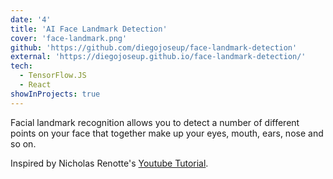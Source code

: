 ```yaml
---
date: '4'
title: 'AI Face Landmark Detection'
cover: 'face-landmark.png'
github: 'https://github.com/diegojoseup/face-landmark-detection'
external: 'https://diegojoseup.github.io/face-landmark-detection/'
tech:
  - TensorFlow.JS
  - React
showInProjects: true
---
```


Facial landmark recognition allows you to detect a number of different points on your face that together make up your eyes, mouth, ears, nose and so on.

Inspired by Nicholas Renotte's [Youtube Tutorial](https://www.youtube.com/watch?v=7lXYGDVHUNw).
